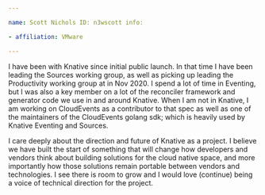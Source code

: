 ```yaml
---

name: Scott Nichols ID: n3wscott info:

- affiliation: VMware

---
```


I have been with Knative since initial public launch. In that time I have been
leading the Sources working group, as well as picking up leading the
Productivity working group at in Nov 2020. I spend a lot of time in Eventing,
but I was also a key member on a lot of the reconciler framework and generator
code we use in and around Knative. When I am not in Knative, I am working on
CloudEvents as a contributor to that spec as well as one of the maintainers of
the CloudEvents golang sdk; which is heavily used by Knative Eventing and
Sources.

I care deeply about the direction and future of Knative as a project. I believe
we have built the start of something that will change how developers and vendors
think about building solutions for the cloud native space, and more importantly
how those solutions remain portable between vendors and technologies. I see
there is room to grow and I would love (continue) being a voice of technical
direction for the project.
